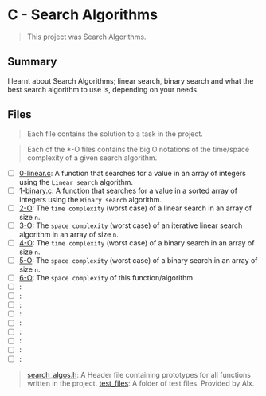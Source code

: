 # C - Search Algorithms

> This project was Search Algorithms.

## Summary

I learnt about Search Algorithms; linear search, binary search and what the best search algorithm to use is, depending on your needs.

## Files

> Each file contains the solution to a task in the project.

> Each of the *-O files contains the big O notations of the time/space complexity of a given search algorithm.

- [ ] [0-linear.c](https://github.com/Ebube-Ochemba/alx-low_level_programming/blob/master/0x1E-search_algorithms/0-linear.c): A function that searches for a value in an array of integers using the `Linear search` algorithm.
- [ ] [1-binary.c](https://github.com/Ebube-Ochemba/alx-low_level_programming/blob/master/0x1E-search_algorithms/1-binary.c): A function that searches for a value in a sorted array of integers using the `Binary search` algorithm.
- [ ] [2-O](https://github.com/Ebube-Ochemba/alx-low_level_programming/blob/master/0x1E-search_algorithms/2-O): The `time complexity` (worst case) of a linear search in an array of size `n`.
- [ ] [3-O](https://github.com/Ebube-Ochemba/alx-low_level_programming/blob/master/0x1E-search_algorithms/3-O): The `space complexity` (worst case) of an iterative linear search algorithm in an array of size `n`.
- [ ] [4-O](https://github.com/Ebube-Ochemba/alx-low_level_programming/blob/master/0x1E-search_algorithms/4-O): The `time complexity` (worst case) of a binary search in an array of size `n`.
- [ ] [5-O](https://github.com/Ebube-Ochemba/alx-low_level_programming/blob/master/0x1E-search_algorithms/5-O): The `space complexity` (worst case) of a binary search in an array of size `n`.
- [ ] [6-O](https://github.com/Ebube-Ochemba/alx-low_level_programming/blob/master/0x1E-search_algorithms/6-O): The `space complexity` of this function/algorithm.
- [ ] [](https://github.com/Ebube-Ochemba/alx-low_level_programming/blob/master/0x1E-search_algorithms/):
- [ ] [](https://github.com/Ebube-Ochemba/alx-low_level_programming/blob/master/0x1E-search_algorithms/):
- [ ] [](https://github.com/Ebube-Ochemba/alx-low_level_programming/blob/master/0x1E-search_algorithms/):
- [ ] [](https://github.com/Ebube-Ochemba/alx-low_level_programming/blob/master/0x1E-search_algorithms/):
- [ ] [](https://github.com/Ebube-Ochemba/alx-low_level_programming/blob/master/0x1E-search_algorithms/):
- [ ] [](https://github.com/Ebube-Ochemba/alx-low_level_programming/blob/master/0x1E-search_algorithms/):
- [ ] [](https://github.com/Ebube-Ochemba/alx-low_level_programming/blob/master/0x1E-search_algorithms/):
- [ ] [](https://github.com/Ebube-Ochemba/alx-low_level_programming/blob/master/0x1E-search_algorithms/):
- [ ] [](https://github.com/Ebube-Ochemba/alx-low_level_programming/blob/master/0x1E-search_algorithms/):

> [search_algos.h](https://github.com/Ebube-Ochemba/alx-low_level_programming/blob/master/0x1E-search_algorithms/search_algos.h): A Header file containing prototypes for all functions written in the project.
> [test_files](https://github.com/Ebube-Ochemba/alx-low_level_programming/blob/master/0x1E-search_algorithms/test_files): A folder of test files. Provided by Alx.

